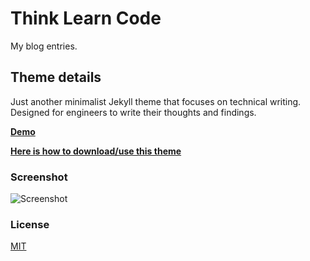 # Think Learn Code

My blog entries.




## Theme details
Just another minimalist Jekyll theme that focuses on technical writing. Designed for engineers to write their thoughts and findings.

[**Demo**](http://heiswayi.github.io/thinkspace/)

[**Here is how to download/use this theme**](http://heiswayi.github.io/thinkspace/2016/how-to-download-or-use-this-theme/)

### Screenshot

![Screenshot](http://i.imgur.com/WHcnbYF.png)

### License

[MIT](LICENSE.md)
